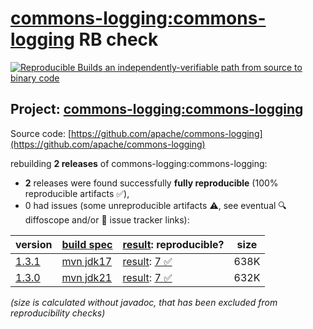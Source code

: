 [commons-logging:commons-logging](https://central.sonatype.com/artifact/commons-logging/commons-logging/versions) RB check
=======

[![Reproducible Builds](https://reproducible-builds.org/images/logos/rb.svg) an independently-verifiable path from source to binary code](https://reproducible-builds.org/)

## Project: [commons-logging:commons-logging](https://central.sonatype.com/artifact/commons-logging/commons-logging/versions)

Source code: [https://github.com/apache/commons-logging](https://github.com/apache/commons-logging)

rebuilding **2 releases** of commons-logging:commons-logging:
- **2** releases were found successfully **fully reproducible** (100% reproducible artifacts :white_check_mark:),
- 0 had issues (some unreproducible artifacts :warning:, see eventual :mag: diffoscope and/or :memo: issue tracker links):

| version | [build spec](/BUILDSPEC.md) | [result](https://reproducible-builds.org/docs/jvm/): reproducible? | size |
| -- | --------- | ------ | -- |
| [1.3.1](https://central.sonatype.com/artifact/commons-logging/commons-logging/1.3.1/pom) | [mvn jdk17](commons-logging-1.3.1.buildspec) | [result](commons-logging-1.3.1.buildinfo): [7 :white_check_mark: ](commons-logging-1.3.1.buildcompare) | 638K |
| [1.3.0](https://central.sonatype.com/artifact/commons-logging/commons-logging/1.3.0/pom) | [mvn jdk21](commons-logging-1.3.0.buildspec) | [result](commons-logging-1.3.0.buildinfo): [7 :white_check_mark: ](commons-logging-1.3.0.buildcompare) | 632K |

<i>(size is calculated without javadoc, that has been excluded from reproducibility checks)</i>
